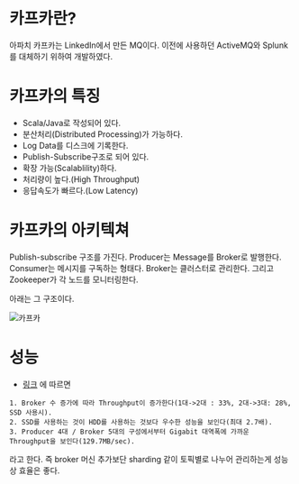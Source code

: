 # 카프카란?

아파치 카프카는 LinkedIn에서 만든 MQ이다. 이전에 사용하던 ActiveMQ와 Splunk를 대체하기 위하여 개발하였다.


# 카프카의 특징 

* Scala/Java로 작성되어 있다.
* 분산처리(Distributed Processing)가 가능하다.
* Log Data를 디스크에 기록한다.
* Publish-Subscribe구조로 되어 있다.
* 확장 가능(Scalablility)하다.
* 처리량이 높다.(High Throughput)
* 응답속도가 빠르다.(Low Latency)


# 카프카의 아키텍쳐

Publish-subscribe 구조를 가진다. Producer는 Message를 Broker로 발행한다. Consumer는 메시지를 구독하는 형태다.
Broker는 클러스터로 관리한다. 그리고 Zookeeper가 각 노드를 모니터링한다. 

아래는 그 구조이다.

![카프카](https://github.com/DanSeo/TIL/blob/master/MQ/kafka-cluster-overview.png)


# 성능

* [링크](http://blog.embian.com/19) 에 따르면 
``` 
1. Broker 수 증가에 따라 Throughput이 증가한다(1대->2대 : 33%, 2대->3대: 28%, SSD 사용시).
2. SSD를 사용하는 것이 HDD를 사용하는 것보다 우수한 성능을 보인다(최대 2.7배).
3. Producer 4대 / Broker 5대의 구성에서부터 Gigabit 대역폭에 가까운 Throughput을 보인다(129.7MB/sec).
```

라고 한다. 즉 broker 머신 추가보단 sharding 같이 토픽별로 나누어 관리하는게 성능상 효율은 좋다.
